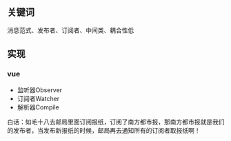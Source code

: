 ## 关键词

消息范式、发布者、订阅者、中间类、耦合性低


## 实现

### vue

- 监听器Observer
- 订阅者Watcher
- 解析器Compile

白话：如毛十八去邮局里面订阅报纸，订阅了南方都市报，那南方都市报就是我们的发布者，当发布新报纸的时候，邮局再去通知所有的订阅者取报纸啊！